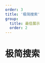```yaml
---
order: 3
title: '极简搜索'
group: 
  title: 最佳展示
  order: 2
---
```

# 极简搜索

<code src='./demo/simple-search.tsx'></code>

